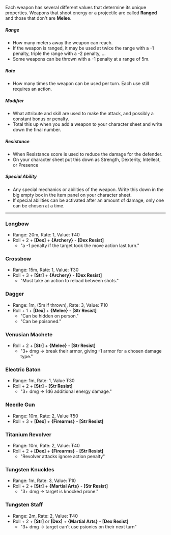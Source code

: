 Each weapon has several different values that determine its unique properties. Weapons that shoot energy or a projectile are called **Ranged** and those that don't are **Melee**.
##### Range
- How many meters away the weapon can reach.
- If the weapon is ranged, it may be used at twice the range with a -1 penalty, triple the range with a -2 penalty, ...
- Some weapons can be thrown with a -1 penalty at a range of 5m.
##### Rate
- How many times the weapon can be used per turn. Each use still requires an action.
##### Modifier
- What attribute and skill are used to make the attack, and possibly a constant bonus or penalty.
- Total this up when you add a weapon to your character sheet and write down the final number.
##### Resistance
- When Resistance score is used to reduce the damage for the defender.
- On your character sheet put this down as Strength, Dexterity, Intellect, or Presence
##### Special Ability
- Any special mechanics or abilities of the weapon. Write this down in the big empty box in the item panel on your character sheet.
- If special abilities can be activated after an amount of damage, only one can be chosen at a time.
---
### Longbow
- Range: 20m, Rate: 1, Value: ₮40
- Roll + 2 + **\[Dex\]** + **{Archery}** - **\[Dex Resist\]**
	- "a -1 penalty if the target took the move action last turn."
### Crossbow
- Range: 15m, Rate: 1, Value: ₮30
- Roll + 3 + **\[Str\]** + **{Archery}** - **\[Dex Resist\]**
	- "Must take an action to reload between shots."
### Dagger
- Range: 1m, (5m if thrown), Rate: 3, Value: ₮10
- Roll + 1 + **\[Dex\]** + **{Melee}** - **\[Str Resist\]**
	- "Can be hidden on person."
	- "Can be poisoned."
### Venusian Machete
- Roll + 2 + **\[Str\]** + **{Melee}** - **\[Str Resist\]**
	- "3+ dmg → break their armor, giving -1 armor for a chosen damage type."
### Electric Baton
- Range: 1m, Rate: 1, Value ₮30
- Roll + 2 + **\[Str\]** - **\[Str Resist\]**
	- "3+ dmg → 1d6 additional energy damage."
### Needle Gun
- Range: 10m, Rate: 2, Value ₮50
- Roll + 3 + **\[Dex\]** + **{Firearms}** - **\[Str Resist\]**
### Titanium Revolver
- Range: 10m, Rate: 2, Value: ₮40
- Roll + 2 + **\[Dex\]** + **{Firearms}** - **\[Str Resist\]**
	- "Revolver attacks ignore action penalty"
### Tungsten Knuckles
- Range: 1m, Rate: 3, Value: ₮10
- Roll + 2 + **\[Str\]** + **{Martial Arts}** - **\[Str Resist\]**
    - "3+ dmg → target is knocked prone."
### Tungsten Staff
- Range: 2m, Rate: 2, Value: ₮40
- Roll + 2 + **\[Str\]** or **\[Dex\]** + **{Martial Arts}** - **\[Dex Resist\]**
	- "3+ dmg → target can't use psionics on their next turn"
